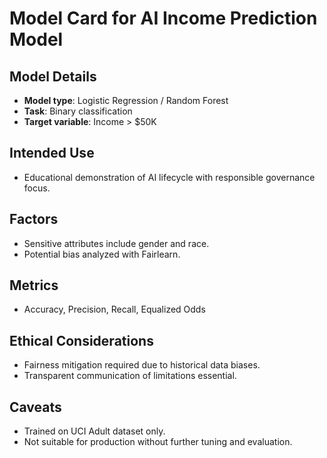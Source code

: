 # Model Card for AI Income Prediction Model

## Model Details
- **Model type**: Logistic Regression / Random Forest
- **Task**: Binary classification
- **Target variable**: Income > $50K

## Intended Use
- Educational demonstration of AI lifecycle with responsible governance focus.

## Factors
- Sensitive attributes include gender and race.
- Potential bias analyzed with Fairlearn.

## Metrics
- Accuracy, Precision, Recall, Equalized Odds

## Ethical Considerations
- Fairness mitigation required due to historical data biases.
- Transparent communication of limitations essential.

## Caveats
- Trained on UCI Adult dataset only.
- Not suitable for production without further tuning and evaluation.
